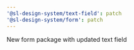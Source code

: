 ```yaml
---
'@sl-design-system/text-field': patch
'@sl-design-system/form': patch
---
```


New form package with updated text field
